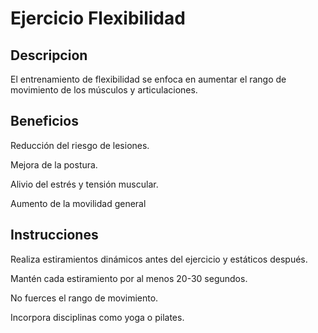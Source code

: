 # Ejercicio Flexibilidad

## Descripcion


El entrenamiento de flexibilidad se enfoca en aumentar el rango de movimiento de los músculos y articulaciones.

## Beneficios

Reducción del riesgo de lesiones.

Mejora de la postura.

Alivio del estrés y tensión muscular.

Aumento de la movilidad general

## Instrucciones

Realiza estiramientos dinámicos antes del ejercicio y estáticos después.

Mantén cada estiramiento por al menos 20-30 segundos.

No fuerces el rango de movimiento.

Incorpora disciplinas como yoga o pilates.